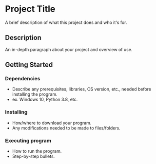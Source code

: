 # Project Title

A brief description of what this project does and who it's for.

## Description

An in-depth paragraph about your project and overview of use.

## Getting Started

### Dependencies

* Describe any prerequisites, libraries, OS version, etc., needed before installing the program.
* ex. Windows 10, Python 3.8, etc.

### Installing

* How/where to download your program.
* Any modifications needed to be made to files/folders.

### Executing program

* How to run the program.
* Step-by-step bullets.
